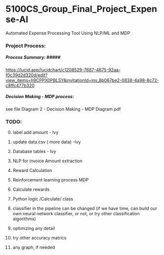 # 5100CS_Group_Final_Project_Expense-AI
Automated Expense Processing Tool Using NLP/ML and MDP

### Project Process:  ### 
##### Process Summary: #####<br>
https://lucid.app/lucidchart/c1208529-7687-4675-92aa-f0c39d2d320d/edit?view_items=h9CPPX0PBLSY&invitationId=inv_8b067be2-0838-4a98-8c72-c8ffc477b320

##### Decision Making - MDP process: #####
see file Diagram 2 - Decision Making - MDP Diagram.pdf

### TODO: ###
0. label add amount   - Ivy 
1. update data.csv    ( more data)     -Ivy
2. Database tables         - Ivy     
3. NLP for invoice Amount extraction 
4. Reward Calculation
5. Reinforcement learning process        MDP   
6. Calculate rewards
7. Python logic /Calculate/ class

8. classifier in the pipeline can be changed  (if we have time, can build our own neural network classifier, or not, or try other classification algorithms)
9. optimizing any detail
10. try other accuracy matrics
11. any graph, if needed

